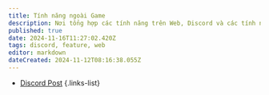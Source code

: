 ```yaml
---
title: Tính năng ngoài Game
description: Nơi tổng hợp các tính năng trên Web, Discord và các tính năng hỗ trợ ngoài Game.
published: true
date: 2024-11-16T11:27:02.420Z
tags: discord, feature, web
editor: markdown
dateCreated: 2024-11-12T08:16:38.055Z
---
```


- [Discord Post](/vi/features/discord-chat)
{.links-list}